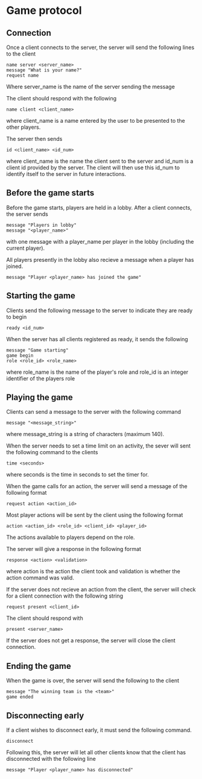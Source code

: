 # Game protocol

## Connection

Once a client connects to the server, the server will send the following lines to the client

```
name server <server_name>
message "What is your name?"
request name
```

Where server_name is the name of the server sending the message

The client should respond with the following

```
name client <client_name>
```

where client_name is a name entered by the user to be presented to the other players.

The server then sends

```
id <client_name> <id_num>
```

where client_name is the name the client sent to the server and id_num is a client id provided by the server. The client will then use this id_num to identify itself to the server in future interactions.

## Before the game starts

Before the game starts, players are held in a lobby. After a client connects, the server sends

```
message "Players in lobby"
message "<player_name>"
```

with one message with a player_name per player in the lobby (including the current player).

All players presently in the lobby also recieve a message when a player has joined.

```
message "Player <player_name> has joined the game"
```

## Starting the game

Clients send the following message to the server to indicate they are ready to begin

```
ready <id_num>
```

When the server has all clients registered as ready, it sends the following

```
message "Game starting"
game begin
role <role_id> <role_name>
```

where role_name is the name of the player's role and role_id is an integer identifier of the players role

## Playing the game

Clients can send a message to the server with the following command

```
message "<message_string>"
```

where message_string is a string of characters (maximum 140).

When the server needs to set a time limit on an activity, the sever will sent the following command to the clients

```
time <seconds>
```

where seconds is the time in seconds to set the timer for.

When the game calls for an action, the server will send a message of the following format

```
request action <action_id>
```

Most player actions will be sent by the client using the following format

```
action <action_id> <role_id> <client_id> <player_id>
```

The actions available to players depend on the role.

The server will give a response in the following format

```
response <action> <validation>
```

where action is the action the client took and validation is whether the action command was valid.

If the server does not recieve an action from the client, the server will check for a client connection with the following string

```
request present <client_id>
```

The client should respond with

```
present <server_name>
```

If the server does not get a response, the server will close the client connection.

## Ending the game

When the game is over, the server will send the following to the client

```
message "The winning team is the <team>"
game ended
```

## Disconnecting early

If a client wishes to disconnect early, it must send the following command.

```
disconnect
```

Following this, the server will let all other clients know that the client has disconnected with the following line

```
message "Player <player_name> has disconnected"
```
